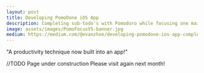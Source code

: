 ```yaml
---
layout: post
title: Developing PomoDone iOS App
description: Completing sub-todo's with Pomodoro while focusing one main goal
image: assets/images/PomoFocusV5-banner.jpg
medium: https://medium.com/@evanzhoe/developing-pomodone-ios-app-completing-sub-todos-with-pomodoro-while-focusing-one-main-goal-8e94d6899711
---
```

"A productivity technique now built into an app!"


//TODO Page under construction
Please visit again next month!

